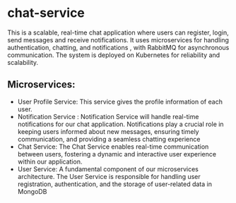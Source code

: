 # chat-service
This is a scalable, real-time chat application where users can register, login, send messages and receive notifications. It uses microservices for handling authentication, chatting, and notifications , with RabbitMQ for asynchronous communication. The system is deployed on Kubernetes for reliability and scalability.

## Microservices:
- User Profile Service: This service gives the profile information of each user.
- Notification Service : Notification Service will handle real-time notifications for our chat application. Notifications play a crucial role in keeping users informed about new messages, ensuring timely communication, and providing a seamless chatting experience
- Chat Service: The Chat Service enables real-time communication between users, fostering a dynamic and interactive user experience within our application.
- User Service: A fundamental component of our microservices architecture. The User Service is responsible for handling user registration, authentication, and the storage of user-related data in MongoDB

